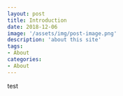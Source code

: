```yaml
---
layout: post
title: Introduction
date: 2018-12-06
image: '/assets/img/post-image.png'
description: 'about this site'
tags: 
- About
categories:
- About
--- 
```

test